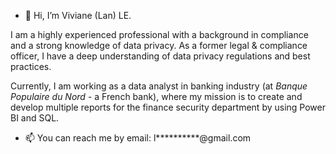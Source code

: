 - 👋 Hi, I’m Viviane (Lan) LE. 

I am a highly experienced professional with a background in compliance and a strong knowledge of data privacy. As a former legal & compliance officer, I have a deep understanding of data privacy regulations and best practices. 

Currently, I am working as a data analyst in banking industry (at _Banque Populaire du Nord_ - a French bank), where my mission is to create and develop multiple reports for the finance security department by using Power BI and SQL.

- 📫 You can reach me by email: l**********@gmail.com 

<!---
vivi-le/vivi-le is a ✨ special ✨ repository because its `README.md` (this file) appears on your GitHub profile.
You can click the Preview link to take a look at your changes.
--->
